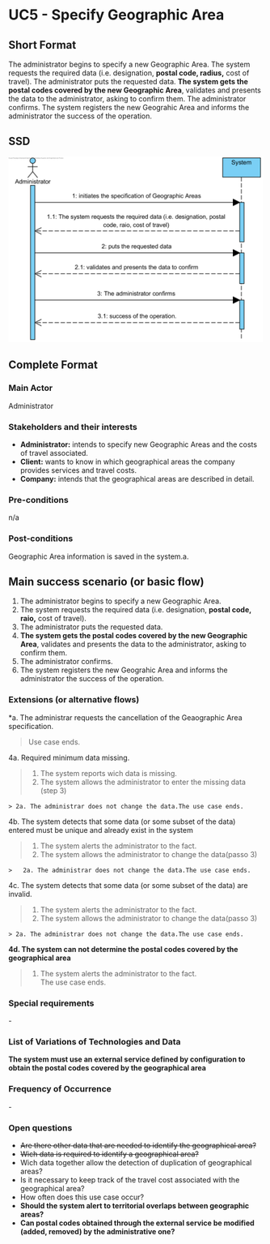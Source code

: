 # UC5 - Specify Geographic Area

## Short Format

The administrator begins to specify a new Geographic Area. The system requests the required data (i.e. designation, **postal code, radius,** cost of travel). The administrator puts the requested data. **The system gets the postal codes covered by the new Geographic Area**, validates and presents the data to the administrator, asking to confirm them. The administrator confirms. The system registers the new Geograhic Area and informs the administrator the success of the operation.

## SSD
![SSD_UC5.png](SSD_UC5.png)

## Complete Format

### Main Actor 

Administrator

### Stakeholders and their interests

* **Administrator:** intends to specify new Geographic Areas and the costs of travel associated.
* **Client:** wants to know in which geographical areas the company provides services and travel costs.
* **Company:** intends that the geographical areas are described in detail.


### Pre-conditions
n/a

### Post-conditions
 Geographic Area information is saved in the system.a.

## Main success scenario (or basic flow)

1. The administrator begins to specify a new Geographic Area.
2. The system requests the required data (i.e. designation, **postal code, raio,** cost of travel).
3. The administrator puts the requested data.
4. **The system gets the postal codes covered by the new Geographic Area**, validates and presents the data to the administrator, asking to confirm them. 
5. The administrator confirms.
6. The system registers the new Geograhic Area and informs the administrator the success of the operation.

### Extensions (or alternative flows)

*a. The administrar requests the cancellation of the Geaographic Area specification.

> Use case ends.
	
4a. Required minimum data missing.
> 1. The system reports wich data is missing.
> 2. The system allows the administrator to enter the missing data (step 3)
>
	> 2a. The administrar does not change the data.The use case ends.

4b. The system detects that some data (or some subset of the data) entered must be unique and already exist in the system
>	1. The system alerts the administrator to the fact.
>	2. The system allows the administrator to change the data(passo 3)
>
	>	2a. The administrar does not change the data.The use case ends.

4c. The system detects that some data (or some subset of the data) are invalid.
> 1. The system alerts the administrator to the fact. 
> 2. The system allows the administrator to change the data(passo 3)
> 
	> 2a. The administrar does not change the data.The use case ends.

**4d. The system can not determine the postal codes covered by the geographical area**
> 1. The system alerts the administrator to the fact.  
>  The use case ends.

### Special requirements
\-

### List of Variations of Technologies and Data
**The system must use an external service defined by configuration to obtain the postal codes covered by the geographical area** 

### Frequency of Occurrence
\-

### Open questions

* ~~Are there other data that are needed to identify the geographical area?~~
* ~~Wich data is required to identify a geographical area?~~
* Wich data together allow the detection of duplication of geographical areas?
* Is it necessary to keep track of the travel cost associated with the geographical area?
* How often does this use case occur?
* **Should the system alert to territorial overlaps between geographic areas?**
* **Can postal codes obtained through the external service be modified (added, removed) by the administrative one?** 

